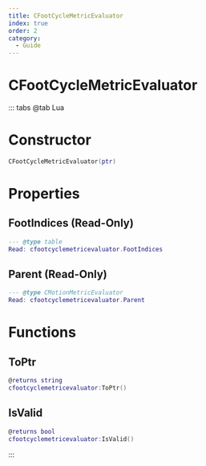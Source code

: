 ```yaml
---
title: CFootCycleMetricEvaluator
index: true
order: 2
category:
  - Guide
---
```


# CFootCycleMetricEvaluator

::: tabs
@tab Lua
# Constructor
```lua
CFootCycleMetricEvaluator(ptr)
```
# Properties
## FootIndices (Read-Only)
```lua
--- @type table
Read: cfootcyclemetricevaluator.FootIndices
```
## Parent (Read-Only)
```lua
--- @type CMotionMetricEvaluator
Read: cfootcyclemetricevaluator.Parent
```
# Functions
## ToPtr
```lua
@returns string
cfootcyclemetricevaluator:ToPtr()
```
## IsValid
```lua
@returns bool
cfootcyclemetricevaluator:IsValid()
```

:::